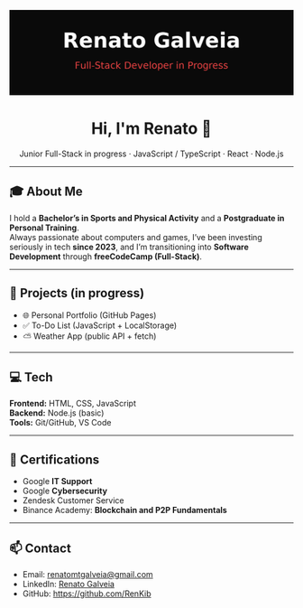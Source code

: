 <p align="center">
  <img src="https://github.com/RenKib/RenKib/blob/main/assets/banner.png?raw=true&v=2" 
       alt="Renato Galveia — Full-Stack Developer in Progress" />
</p>


<h1 align="center">Hi, I'm Renato 👋</h1>
<p align="center">
  Junior Full-Stack in progress · JavaScript / TypeScript · React · Node.js
</p>

---

## 🎓 About Me
I hold a **Bachelor’s in Sports and Physical Activity** and a **Postgraduate in Personal Training**.  
Always passionate about computers and games, I’ve been investing seriously in tech **since 2023**, and I’m transitioning into **Software Development** through **freeCodeCamp (Full-Stack)**.

---

## 🚀 Projects (in progress)
- 🌐 Personal Portfolio (GitHub Pages)  
- ✅ To-Do List (JavaScript + LocalStorage)  
- ⛅ Weather App (public API + fetch)

---

## 💻 Tech
**Frontend:** HTML, CSS, JavaScript  
**Backend:** Node.js (basic)  
**Tools:** Git/GitHub, VS Code  

---

## 📜 Certifications
- Google **IT Support**  
- Google **Cybersecurity**  
- Zendesk Customer Service  
- Binance Academy: **Blockchain and P2P Fundamentals**

---

## 📫 Contact
- Email: renatomtgalveia@gmail.com  
- LinkedIn: [Renato Galveia](https://www.linkedin.com/in/renato-galveia-ab8879190)  
- GitHub: https://github.com/RenKib
